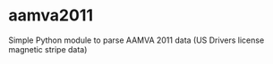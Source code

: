 aamva2011
=========

Simple Python module to parse AAMVA 2011 data (US Drivers license magnetic stripe data)
